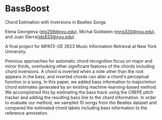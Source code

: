 # BassBoost
Chord Estimation with Inversions in Beatles Songs

Elena Georgieva (etg259@nyu.edu), Michal Goldstein (mng320@nyu.edu), and Juan Sierra(jds833@nyu.edu)

A final project for MPATE-GE 2623 Music Information Retrieval at New York University. 

Previous approaches for automatic chord recognition focus on major and minor thirds, overlooking other significant features of the chords including chord inversions. A chord is inverted when a note other than the root appears in the bass, and inverted chords can alter a chord's perceptual function in a song. In this paper, we added bass information to major/minor chord estimates generated by an existing machine-learning-based method. We accomplished this by estimating the bass track using the CREPE pitch tracker and adding the resulting bass line to the chord information. In order to evaluate our method, we sampled 10 songs from the Beatles dataset and compared the estimated chord labels including bass information to the reference annotation.
